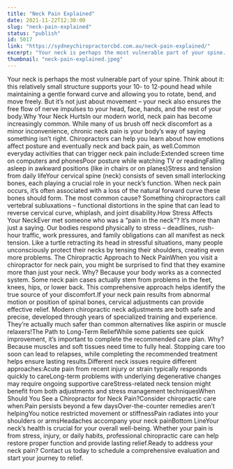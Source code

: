 ```yaml
---
title: "Neck Pain Explained"
date: 2021-11-22T12:30:00
slug: "neck-pain-explained"
status: "publish"
id: 5017
link: "https://sydneychiropractorcbd.com.au/neck-pain-explained/"
excerpt: "Your neck is perhaps the most vulnerable part of your spine. Think about it: this relatively small structure supports your 10- to 12-pound head while maintaining a gentle forward curve and allowing you to rotate, bend, and move freely. But it&#8217;s not just about movement – your neck also ensures the free flow of nerve [&hellip;]"
thumbnail: "neck-pain-explained.jpeg"
---
```


Your neck is perhaps the most vulnerable part of your spine. Think about it: this relatively small structure supports your 10- to 12-pound head while maintaining a gentle forward curve and allowing you to rotate, bend, and move freely. But it&#8217;s not just about movement – your neck also ensures the free flow of nerve impulses to your head, face, hands, and the rest of your body.Why Your Neck HurtsIn our modern world, neck pain has become increasingly common. While many of us brush off neck discomfort as a minor inconvenience, chronic neck pain is your body&#8217;s way of saying something isn&#8217;t right. Chiropractors can help you learn about how emotions affect posture and eventually neck and back pain, as well.Common everyday activities that can trigger neck pain include:Extended screen time on computers and phonesPoor posture while watching TV or readingFalling asleep in awkward positions (like in chairs or on planes)Stress and tension from daily lifeYour cervical spine (neck) consists of seven small interlocking bones, each playing a crucial role in your neck&#8217;s function. When neck pain occurs, it&#8217;s often associated with a loss of the natural forward curve these bones should form. The most common cause? Something chiropractors call vertebral subluxations – functional distortions in the spine that can lead to reverse cervical curve, whiplash, and joint disability.How Stress Affects Your NeckEver met someone who was a &#8220;pain in the neck&#8221;? It&#8217;s more than just a saying. Our bodies respond physically to stress – deadlines, rush-hour traffic, work pressures, and family obligations can all manifest as neck tension. Like a turtle retracting its head in stressful situations, many people unconsciously protect their necks by tensing their shoulders, creating even more problems. The Chiropractic Approach to Neck PainWhen you visit a chiropractor for neck pain, you might be surprised to find that they examine more than just your neck. Why? Because your body works as a connected system. Some neck pain cases actually stem from problems in the feet, knees, hips, or lower back. This comprehensive approach helps identify the true source of your discomfort.If your neck pain results from abnormal motion or position of spinal bones, cervical adjustments can provide effective relief. Modern chiropractic neck adjustments are both safe and precise, developed through years of specialized training and experience. They&#8217;re actually much safer than common alternatives like aspirin or muscle relaxers!The Path to Long-Term ReliefWhile some patients see quick improvement, it&#8217;s important to complete the recommended care plan. Why? Because muscles and soft tissues need time to fully heal. Stopping care too soon can lead to relapses, while completing the recommended treatment helps ensure lasting results.Different neck issues require different approaches:Acute pain from recent injury or strain typically responds quickly to careLong-term problems with underlying degenerative changes may require ongoing supportive careStress-related neck tension might benefit from both adjustments and stress management techniquesWhen Should You See a Chiropractor for Neck Pain?Consider chiropractic care when:Pain persists beyond a few daysOver-the-counter remedies aren&#8217;t helpingYou notice restricted movement or stiffnessPain radiates into your shoulders or armsHeadaches accompany your neck painBottom LineYour neck&#8217;s health is crucial for your overall well-being. Whether your pain is from stress, injury, or daily habits, professional chiropractic care can help restore proper function and provide lasting relief.Ready to address your neck pain? Contact us today to schedule a comprehensive evaluation and start your journey to relief.
